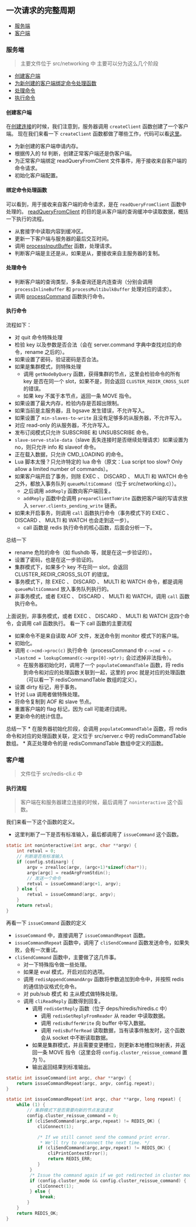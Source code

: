 ## 一次请求的完整周期

* [服务端](#服务端)
* [客户端](#客户端)

### 服务端
> 主要文件位于 src/networking 中
主要可以分为这么几个阶段
* [创建客户端](#创建客户端)
* [为新创建的客户端绑定命令处理函数](#绑定命令处理函数)
* [处理命令](#处理命令)
* [执行命令](#执行命令)

#### 创建客户端
在[创建连接](./connect.md)的时候，我们注意到，服务器调用 `createClient` 函数创建了一个客户端。
现在我们来看一下 `createClient` 函数都做了哪些工作，代码可以看[这里](../func/networking/createClient.md)。

* 为新创建的客户端申请内存。
* 根据传入的 fd 判断，创建正常客户端还是伪客户端。
* 为正常客户端绑定 readQueryFromClient 文件事件，用于接收来自客户端的命令请求。
* 初始化客户端配置。

#### 绑定命令处理函数
可以看到，用于接收来自客户端的命令请求，是在 `readQueryFromClient` 函数中处理的。
[readQueryFromClient](../func/networking/readQueryFromClient.md) 的目的是从客户端的查询缓冲中读取数据，概括一下执行的流程。
* 从套接字中读取内容到缓冲区。
* 更新一下客户端与服务器的最后交互时间。
* 调用 [processInputBuffer](../func/networking/processInputBuffer.md) 函数，处理请求。
* 判断客户端是主还是从，如果是从，要接收来自主服务器的复制。

#### 处理命令
* 判断客户端的查询类型，多条查询还是内连查询（分别会调用 `processInlineBuffer` 和 `processMultibulkBuffer` 处理对应的请求）。
* 调用 [processCommand](../func/server/processCommand.md) 函数执行命令。

#### 执行命令
流程如下：
* 对 quit 命令特殊处理
* 检验 key 以及参数是否合法（会在 server.command 字典中查找对应的命令，rename 之后的）。
* 如果设置了密码，验证密码是否合法。
* 如果是集群模式，则特殊处理
    * 调用 `getNodeByQuery` 函数，获得集群的节点，这里会检验命令的所有 key 是否在同一个 slot，如果不是，则会返回 `CLUSTER_REDIR_CROSS_SLOT` 的错误。
    * 如果 key 不属于本节点，返回一条 MOVE 指令。
* 如果设置了最大内存，检验内存是否超出限制。
* 如果当前是主服务器，且 bgsave 发生错误，不允许写入。
* 如果设置了 `min-slaves-to-write` 且没有足够多的从服务器，不允许写入。
* 对应 read-only 的从服务器，不允许写入。
* 发布订阅模式只允许 SUBSCRIBE 和 UNSUBSCRIBE 命令。
* `slave-serve-stale-data`（slave 丢失连接时是否继续处理请求）如果设置为 no，则只允许 info 和 slaveof 命令。
* 正在载入数据，只允许 CMD_LOADING 的命令。
* Lua 脚本太慢？只允许特定的 lua 命令（原文：Lua script too slow? Only allow a limited number of commands）。
* 如果客户端开启了事务，则除 EXEC 、 DISCARD 、 MULTI 和 WATCH 命令之外，都放入事务队列 `queueMultiCommand`（位于 src/networking.c））。
    * 之后调用 `addReply` 函数向客户端回复。
    * `addReply` 函数中会调用 `prepareClientToWrite` 函数把客户端的写请求放入 `server.clients_pending_write` 链表。
* 如果未开启事务，则调用 `call` 函数执行命令（事务模式下的 EXEC 、 DISCARD 、 MULTI 和 WATCH 也会走到这一步）。
    * call 函数是 redis 执行命令的核心函数，后面会分析一下。

总结一下
* rename 危险的命令（如 flushdb 等，就是在这一步验证的）。
* 设置了密码，也是在这一步验证的。
* 集群模式下，如果多个 key 不在同一 slot，会返回 CLUSTER_REDIR_CROSS_SLOT 的错误。
* 事务模式下，除 EXEC 、 DISCARD 、 MULTI 和 WATCH 命令，都是调用 `queueMultiCommand` 放入事务队列执行的。
* 非事务模式，或者 EXEC 、 DISCARD 、 MULTI 和 WATCH，调用 `call` 函数执行命令。

上面说到，非事务模式，或者 EXEC 、 DISCARD 、 MULTI 和 WATCH 这四个命令，会调用 call 函数执行。
看一下 call 函数的主要流程

* 如果命令不是来自读取 AOF 文件，发送命令到 monitor 模式下的客户端。
* 初始化。
* 调用 `c->cmd->proc(c)` 执行命令（processCommand 中 `c->cmd = c->lastcmd = lookupCommand(c->argv[0]->ptr);` 会过滤掉非法指令）。
    * 在服务器初始化时，调用了一个 `populateCommandTable` 函数，将 redis 到命令和对应的处理函数关联到一起，这里的 proc 就是对应的处理函数（可以看一下 redisCommandTable 数组的定义）。
* 设置 dirty 标记，用于事务。
* 针对 Lua 调用者做特殊处理。
* 将命令复制到 AOF 和 slave 节点。
* 重置客户端的 flag 标记，因为 call 可能递归调用。
* 更新命令的统计信息。

总结一下
    * 在服务器初始化阶段，会调用 `populateCommandTable` 函数，将 redis 命令和对应的处理函数关联，定义位于 src/server.c 中的 redisCommandTable 数组。
    * 真正处理命令的是 redisCommandTable 数组中定义的函数。
    

### 客户端
> 文件位于 src/redis-cli.c 中
#### 执行流程
> 客户端在和服务器建立连接的时候，最后调用了 `noninteractive` 这个函数。

我们来看一下这个函数的定义。

* 这里判断了一下是否有标准输入，最后都调用了 `issueCommand` 这个函数。

```c
static int noninteractive(int argc, char **argv) {
    int retval = 0;
    // 判断是否有标准输入
    if (config.stdinarg) {
        argv = zrealloc(argv, (argc+1)*sizeof(char*));
        argv[argc] = readArgFromStdin();
        // 发送一个命令
        retval = issueCommand(argc+1, argv);
    } else {
        retval = issueCommand(argc, argv);
    }
    return retval;
}
```

再看一下 `issueCommand` 函数的定义

* `issueCommand` 中，直接调用了 `issueCommandRepeat` 函数。
* `issueCommandRepeat` 函数中，调用了 `cliSendCommand` 函数发送命令，如果失败，会有一次重试。
* `cliSendCommand` 函数中，主要做了这几件事。
    * 对一下特殊指令做一些处理。
    * 如果是 eval 模式，开启对应的选项。
    * 调用 `redisAppendCommandArgv` 函数将参数追加到命令中，并按照 redis 的通信协议格式化命令。
    * 对 pub/sub 模式 和 主从模式做特殊处理。
    * 调用 `cliReadReply` 函数得到回复。
        * 调用 `redisGetReply` 函数（位于 deps/hiredis/hiredis.c 中）
            * 调用 `redisGetReplyFromReader` 从 reader 中读取数据。
            * 调用 `redisBufferWrite` 向 buffer 中写入数据。
            * 调用 `redisBufferRead` 读取数据，当有读事件触发时，这个函数会从 socket 中不断读取数据。
        * 如果是集群模式，并且需要变更槽位，则更新本地槽位映射表，并返回一条 MOVE 指令（这里会将 `config.cluster_reissue_command` 置为 1）。
        * 输出返回结果到标准输出。

```c
static int issueCommand(int argc, char **argv) {
    return issueCommandRepeat(argc, argv, config.repeat);
}

static int issueCommandRepeat(int argc, char **argv, long repeat) {
    while (1) {
        // 集群模式下是否需要向新的节点发送请求
        config.cluster_reissue_command = 0;
        if (cliSendCommand(argc,argv,repeat) != REDIS_OK) {
            cliConnect(1);

            /* If we still cannot send the command print error.
             * We'll try to reconnect the next time. */
            if (cliSendCommand(argc,argv,repeat) != REDIS_OK) {
                cliPrintContextError();
                return REDIS_ERR;
            }
         }
         /* Issue the command again if we got redirected in cluster mode */
         if (config.cluster_mode && config.cluster_reissue_command) {
            cliConnect(1);
         } else {
             break;
        }
    }
    return REDIS_OK;
}
```